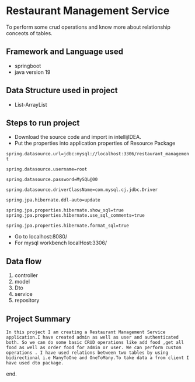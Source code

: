 
# Restaurant Management Service
To perform some crud operations and know more about relationship conceots of tables.


## Framework and Language used
- springboot
- java version 19

## Data Structure used in project
- List-ArrayList

## Steps to run project

- Download the source code and import in intellijIDEA.
- Put the properties into application properties of Resource Package

``` spring.datasource.url=jdbc:mysql://localhost:3306/restaurant_management ```

``` spring.datasource.username=root ```

``` spring.datasource.password=MySQL@00 ```

``` spring.datasource.driverClassName=com.mysql.cj.jdbc.Driver ```

``` spring.jpa.hibernate.ddl-auto=update ```

``` spring.jpa.properties.hibernate.show_sql=true ```
``` spring.jpa.properties.hibernate.use_sql_comments=true ```

``` spring.jpa.properties.hibernate.format_sql=true ```

- Go to localhost:8080/
- For mysql workbench localHost:3306/

## Data flow
1. controller
2. model        
3. Dto
3. service 
4. repository

## Project Summary
``` In this project I am creating a Restaurant Management Service application.I have created admin as well as user and authenticated both. So we can do some basic CRUD operations like add food ,get all food as well as order food for admin or user. We can perform custom operations . I have used relations between two tables by using bidirectional i.e ManyToOne and OneToMany.To take data a from client I have used dto package. ```

end.

